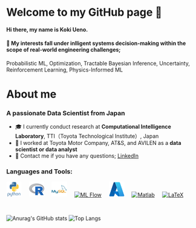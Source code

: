 <!--
**kokiueno/kokiueno** is a ✨ _special_ ✨ repository because its `README.md` (this file) appears on your GitHub profile.

Here are some ideas to get you started:

- 🔭 I’m currently working on ...
- 🌱 I’m currently learning ...
- 👯 I’m looking to collaborate on ...
- 🤔 I’m looking for help with ...
- 💬 Ask me about ...
- 📫 How to reach me: ...
- 😄 Pronouns: ...
- ⚡ Fun fact: ...

&nbsp; # 改行
-->
<!--
<h1 align="center">Hi 👋, I'm Koki Ueno</h1>
-->
<h1 align="left">Welcome to my GitHub page 👋</h1>

<h4 align="left">Hi there, my name is Koki Ueno.
&nbsp;

<h4 align="left">🤔 My interests fall under inlligent systems decision-making within the scope of real-world engineering challenges; </h3>
Probabilistic ML, Optimization, Tractable Bayesian Inference, Uncertainty, Reinforcement Learning, Physics-Informed ML
&nbsp;

<h1 align="left">About me</h1>

<h3 align="left">A passionate Data Scientist from Japan</h3>

- 🎓  I currently conduct research at **Computational Intelligence Laboratory**, TTI（Toyota Technological Institute）, Japan
- 🌱  I worked at Toyota Motor Company, AT&S, and AVILEN as a **data scientist or data analyst**
- 💬  Contact me if you have any questions; [LinkedIn](https://www.linkedin.com/in/koki-ueno-142b47281)
&nbsp;

<h3 align="left">Languages and Tools:</h3>
<p align="left">
  <a href="https://www.python.org" target="_blank" rel="noopener"><img src="https://raw.githubusercontent.com/devicons/devicon/master/icons/python/python-original-wordmark.svg" alt="python" style="width:40px; height:40px; margin-right:16px;" /></a>
  <a href="https://www.r-project.org" target="_blank" rel="noopener"><img src="https://raw.githubusercontent.com/devicons/devicon/master/icons/r/r-original.svg" alt="R" style="width:40px; height:40px; margin-right:16px;"></a>
  <a href="https://www.mysql.com/" target="_blank" rel="noopener"><img src="https://raw.githubusercontent.com/devicons/devicon/master/icons/mysql/mysql-original-wordmark.svg" alt="SQL" style="width:40px; height:40px; margin-right:16px;"></a>
  <a href="https://mlflow.org" target="_blank" rel="noopener"><img src="https://avatars.githubusercontent.com/u/35743529?s=200&v=4" alt="ML Flow" style="width:40px; height:40px; margin-right:16px;"></a>
  <a href="https://azure.microsoft.com/en-us/services/devops/" target="_blank" rel="noopener"><img src="https://raw.githubusercontent.com/devicons/devicon/master/icons/azure/azure-original.svg" alt="Azure DevOps" style="width:40px; height:40px; margin-right:16px;"></a>
  <a href="https://www.mathworks.com/products/matlab.html" target="_blank" rel="noopener"><img src="https://upload.wikimedia.org/wikipedia/commons/2/21/Matlab_Logo.png" alt="Matlab" style="width:40px; height:40px; margin-right:16px;"></a>
  <a href="https://www.latex-project.org" target="_blank" rel="noopener"><img src="https://upload.wikimedia.org/wikipedia/commons/9/92/LaTeX_logo.svg" alt="LaTeX" style="width:40px; height:40px; margin-right:16px;"></a>
</p>

&nbsp;

![Anurag's GitHub stats](https://github-readme-stats.vercel.app/api?username=kokiueno)
![Top Langs](https://github-readme-stats.vercel.app/api/top-langs/?username=kokiueno)

